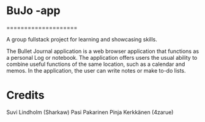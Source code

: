 # BuJo -app

====================

A group fullstack project for learning and showcasing skills.

The Bullet Journal application is a web browser application that functions as a personal Log or notebook. The application offers users the usual ability to combine useful functions of the same location, such as a calendar and memos. In the application, the user can write notes or make to-do lists.

# Credits

Suvi Lindholm (Sharkaw)
Pasi Pakarinen
Pinja Kerkkänen (4zarue)
